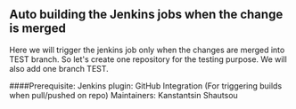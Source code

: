 ## Auto building the Jenkins jobs when the change is merged

Here we will trigger the jenkins job only when the changes are merged into TEST branch. So let's create one repository for the testing purpose. We will also add one branch TEST.

####Prerequisite:
 Jenkins plugin: 
    GitHub Integration (For triggering builds when pull/pushed on repo)
    Maintainers: Kanstantsin Shautsou


